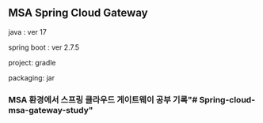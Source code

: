 ## MSA Spring Cloud Gateway

java : ver 17

spring boot : ver 2.7.5

project: gradle

packaging: jar

### MSA 환경에서 스프링 클라우드 게이트웨이 공부 기록"# Spring-cloud-msa-gateway-study" 
